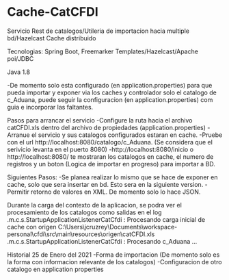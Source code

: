 # Cache-CatCFDI

Servicio Rest de catalogos/Utileria de importacion hacia multiple bd/Hazelcast Cache distribuido

Tecnologias: Spring Boot, Freemarker Templates/Hazelcast/Apache poi/JDBC

Java 1.8

-De momento solo esta configurado (en application.properties) para que pueda importar y exponer via los caches y controlador solo el catalogo de c_Aduana, 
puede seguir la configuracion (en application.properties) com guia e incorporar las faltantes.

Pasos para arrancar el servicio
-Configure la ruta hacia el archivo catCFDI.xls dentro del archivo de propiedades (application.properties)
-Arranue el servicio y sus catalogos configurados estaran en cache.
-Pruebe con el url http://localhost:8080/catalogo/c_Aduana. (Se considera que el serivicio levanta en el puerto 8080)
-http://localhost:8080/inicio o http://localhost:8080/ te mostraran los catalogos en cache, el numero de registros y un boton (Logica de importar en progreso) para importar a BD.

Siguientes Pasos:
-Se planea realizar lo mismo que se hace de exponer en cache, solo que sera insertar en bd. Esto sera en la siguiente version.
-Permitir retorno de valores en XML. De momento solo lo hace JSON.

Durante la carga del contexto de la aplicacion, se podra ver el procesamiento de los catalogos como salidas en el log
.m.c.s.StartupApplicationListenerCatCfdi : Procesando carga inicial de cache con origen C:\Users\jcruzrey\Documents\workspace-personal\cfdi\src\main\resources\origen\catCFDI.xls
.m.c.s.StartupApplicationListenerCatCfdi : Procesando c_Aduana ...

Historial
25 de Enero del 2021
-Forma de importacion (De momento solo es la forma con informacion relevante de los catalogos)
-Configuracion de otro catalogo en application properties
